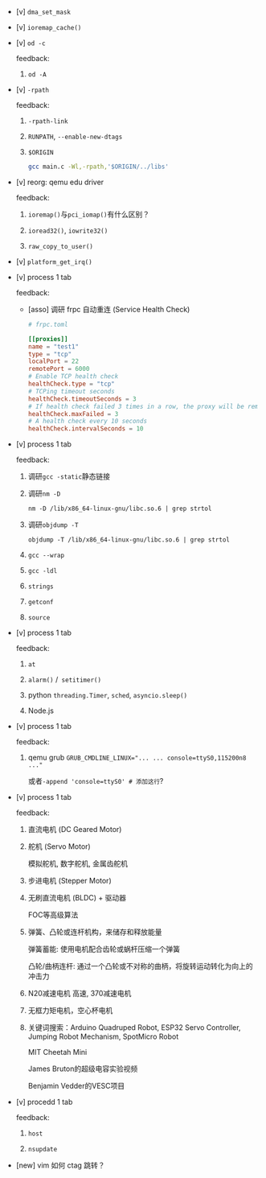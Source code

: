 * [v] `dma_set_mask`

* [v] `ioremap_cache()`

* [v] `od -c`

    feedback:

    1. `od -A`

* [v] `-rpath`

    feedback:

    1. `-rpath-link`

    1. `RUNPATH`, `--enable-new-dtags`

    1. `$ORIGIN`

        ```bash
        gcc main.c -Wl,-rpath,'$ORIGIN/../libs'
        ```

* [v] reorg: qemu edu driver

    feedback:

    1. `ioremap()`与`pci_iomap()`有什么区别？

    1. `ioread32()`, `iowrite32()`

    1. `raw_copy_to_user()`

* [v] `platform_get_irq()`

* [v] process 1 tab

    feedback:

    * [asso] 调研 frpc 自动重连 (Service Health Check)

        ```toml
        # frpc.toml

        [[proxies]]
        name = "test1"
        type = "tcp"
        localPort = 22
        remotePort = 6000
        # Enable TCP health check
        healthCheck.type = "tcp"
        # TCPing timeout seconds
        healthCheck.timeoutSeconds = 3
        # If health check failed 3 times in a row, the proxy will be removed from frps
        healthCheck.maxFailed = 3
        # A health check every 10 seconds
        healthCheck.intervalSeconds = 10
        ```

* [v] process 1 tab

    feedback:

    1. 调研`gcc -static`静态链接

    1. 调研`nm -D`

        `nm -D /lib/x86_64-linux-gnu/libc.so.6 | grep strtol`

    1. 调研`objdump -T`

        `objdump -T /lib/x86_64-linux-gnu/libc.so.6 | grep strtol`

    1. `gcc --wrap`

    1. `gcc -ldl`

    1. `strings`

    1. `getconf`

    1. `source`

* [v] process 1 tab

    feedback:

    1. `at`

    1. `alarm()` /` setitimer()`

    1. python `threading.Timer`, `sched`, `asyncio.sleep()`

    1. Node.js

* [v] process 1 tab

    feedback:

    1. qemu grub `GRUB_CMDLINE_LINUX="... ... console=ttyS0,115200n8 ..."`

        或者`-append 'console=ttyS0' # 添加这行`?

* [v] process 1 tab

    feedback:

    1. 直流电机 (DC Geared Motor)

    1. 舵机 (Servo Motor)

        模拟舵机, 数字舵机, 金属齿舵机

    1. 步进电机 (Stepper Motor)

    1. 无刷直流电机 (BLDC) + 驱动器

        FOC等高级算法

    1. 弹簧、凸轮或连杆机构，来储存和释放能量

        弹簧蓄能: 使用电机配合齿轮或蜗杆压缩一个弹簧

        凸轮/曲柄连杆: 通过一个凸轮或不对称的曲柄，将旋转运动转化为向上的冲击力

    1. N20减速电机 高速, 370减速电机

    1. 无框力矩电机，空心杯电机

    1. 关键词搜索：Arduino Quadruped Robot, ESP32 Servo Controller, Jumping Robot Mechanism, SpotMicro Robot

        MIT Cheetah Mini

        James Bruton的超级电容实验视频

        Benjamin Vedder的VESC项目

* [v] procedd 1 tab

    feedback:

    1. `host`

    1. `nsupdate`

* [new] vim 如何 ctag 跳转？